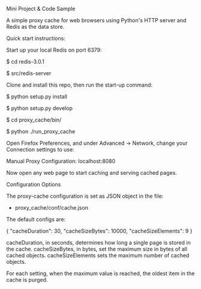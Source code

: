 Mini Project & Code Sample

A simple proxy cache for web browsers using Python's HTTP server and Redis as the data store.

Quick start instructions:

Start up your local Redis on port 6379:

$ cd redis-3.0.1

$ src/redis-server

Clone and install this repo, then run the start-up command:

$ python setup.py install

$ python setup.py develop

$ cd proxy_cache/bin/

$ python ./run_proxy_cache

Open Firefox Preferences, and under Advanced -> Network, change your Connection settings to use:

Manual Proxy Configuration: localhost:8080

Now open any web page to start caching and serving cached pages.

Configuration Options

The proxy-cache configuration is set as JSON object in the file:

- proxy_cache/conf/cache.json

The default configs are:

{
    "cacheDuration": 30,
    "cacheSizeBytes": 10000,
    "cacheSizeElements": 9
}

cacheDuration, in seconds, determines how long a single page is stored in the cache.
cacheSizeBytes, in bytes, set the maximum size in bytes of all cached objects.
cacheSizeElements sets the maximum number of cached objects.

For each setting, when the maximum value is reached, the oldest item in the cache is purged.

